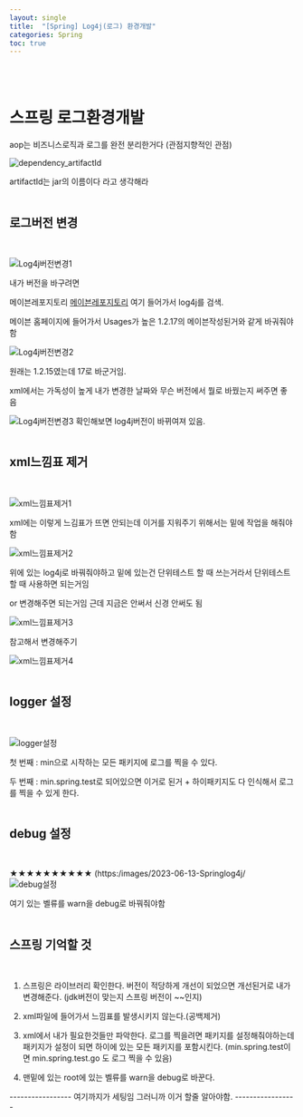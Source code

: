 ```yaml
---
layout: single
title:  "[Spring] Log4j(로그) 환경개발"
categories: Spring
toc: true
---
```

<br><br>

# 스프링 로그환경개발 #

aop는 비즈니스로직과 로그를 완전 분리한거다 (관점지향적인 관점)
<br>
 

![dependency_artifactId](https:/images/2023-06-13-Springlog4j.md/dependency_artifactId.png)

artifactId는 jar의 이름이다 라고 생각해라 
<br><br>


## 로그버전 변경 ##
<br>

![Log4j버전변경1](https:/images/2023-06-13-Springlog4j.md/Log4j버전변경1.png)

내가 버전을 바구려면 
<br>


메이븐레포지토리
[메이븐레포지토리](https://mvnrepository.com/) 여기 들어가서 log4j를 검색.
<br>


메이븐 홈페이지에 들어가서 Usages가 높은 1.2.17의 메이븐작성된거와 같게 바궈줘야함 
<br>

![Log4j버전변경2](https:/images/2023-06-13-Springlog4j.md/Log4j버전변경2.png)

원래는 1.2.15였는데 17로 바군거임.

xml에서는 가독성이 높게 내가 변경한 날짜와 무슨 버전에서 뭘로 바꿨는지 써주면 좋음
<br>


![Log4j버전변경3](https:/images/2023-06-13-Springlog4j.md/Log4j버전변경3.png)
확인해보면 log4j버전이 바뀌여져 있음.
<br><br>



## xml느낌표 제거 ##
<br>

![xml느낌표제거1](https:/images/2023-06-13-Springlog4j.md/xml느낌표제거1.png)

xml에는 이렇게 느김표가 뜨면 안되는데 이거를 지워주기 위해서는 
밑에 작업을 해줘야함
<br>


![xml느낌표제거2](https:/images/2023-06-13-Springlog4j.md/xml느낌표제거2.png)

위에 있는 log4j로 바꿔줘야하고 밑에 있는건 단위테스트 할 때 쓰는거라서 단위테스트 할 때 사용하면 되는거임 

or 변경해주면 되는거임 근데 지금은 안써서 신경 안써도 됨
<br>


![xml느낌표제거3](https:/images/2023-06-13-Springlog4j.md/xml느낌표제거3.png)

참고해서 변경해주기
<br>


![xml느낌표제거4](https:/images/2023-06-13-Springlog4j.md/xml느낌표제거4.png)
<br><br>



## logger 설정 ##
 <br>


![logger설정](https:/images/2023-06-13-Springlog4j.md/logger설정.png)

첫 번째 : min으로 시작하는 모든 패키지에 로그를 찍을 수 있다. 

두 번째 : min.spring.test로 되어있으면 이거로 된거 + 하이패키지도 다 인식해서 로그를 찍을 수 있게 한다.
<br><br>



## debug 설정 ##
<br>

★★★★★★★★★★
(https:/images/2023-06-13-Springlog4j/
![debug설정](https:/images/2023-06-13-Springlog4j.md/debug설정.png)

여기 있는 벨류를  warn을 debug로 바꿔줘야함
<br><br>



## 스프링 기억할 것 ##
<br>

1. 스프링은 라이브러리 확인한다. 버전이 적당하게 개선이 되었으면 개선된거로 내가 변경해준다. (jdk버전이 맞는지 스프링 버전이 ~~인지)

2. xml파일에 들어가서 느낌표를 발생시키지 않는다.(공백제거)

3. xml에서 내가 필요한것들만 파악한다. 로그를 찍을려면 패키지를 설정해줘야하는데 패키지가 설정이 되면 하이에 있는 모든 패키지를 포함시킨다. (min.spring.test이면 min.spring.test.go 도 로그 찍을 수 있음)

4. 맨밑에 있는 root에 있는 벨류를 warn을 debug로 바꾼다.


----------------- 여기까지가 세팅임 그러니까 이거 할줄 알아야함. -----------------


